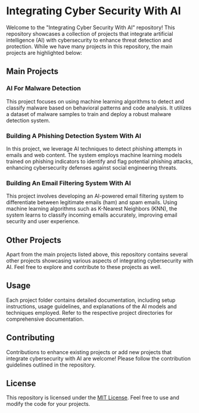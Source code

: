 # Integrating Cyber Security With AI

Welcome to the "Integrating Cyber Security With AI" repository! This repository showcases a collection of projects that integrate artificial intelligence (AI) with cybersecurity to enhance threat detection and protection. While we have many projects in this repository, the main projects are highlighted below:

## Main Projects

### AI For Malware Detection
This project focuses on using machine learning algorithms to detect and classify malware based on behavioral patterns and code analysis. It utilizes a dataset of malware samples to train and deploy a robust malware detection system.

### Building A Phishing Detection System With AI
In this project, we leverage AI techniques to detect phishing attempts in emails and web content. The system employs machine learning models trained on phishing indicators to identify and flag potential phishing attacks, enhancing cybersecurity defenses against social engineering threats.

### Building An Email Filtering System With AI
This project involves developing an AI-powered email filtering system to differentiate between legitimate emails (ham) and spam emails. Using machine learning algorithms such as K-Nearest Neighbors (KNN), the system learns to classify incoming emails accurately, improving email security and user experience.

## Other Projects
Apart from the main projects listed above, this repository contains several other projects showcasing various aspects of integrating cybersecurity with AI. Feel free to explore and contribute to these projects as well.

## Usage
Each project folder contains detailed documentation, including setup instructions, usage guidelines, and explanations of the AI models and techniques employed. Refer to the respective project directories for comprehensive documentation.

## Contributing
Contributions to enhance existing projects or add new projects that integrate cybersecurity with AI are welcome! Please follow the contribution guidelines outlined in the repository.

## License
This repository is licensed under the [MIT License](LICENSE). Feel free to use and modify the code for your projects.
